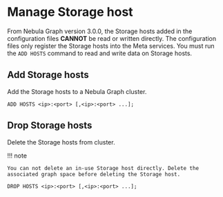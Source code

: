# Manage Storage host

From Nebula Graph version 3.0.0, the Storage hosts added in the configuration files **CANNOT** be read or written directly. The configuration files only register the Storage hosts into the Meta services. You must run the `ADD HOSTS` command to read and write data on Storage hosts.

## Add Storage hosts

Add the Storage hosts to a Nebula Graph cluster.

```ngql
ADD HOSTS <ip>:<port> [,<ip>:<port> ...];
```

## Drop Storage hosts

Delete the Storage hosts from cluster.

!!! note

    You can not delete an in-use Storage host directly. Delete the associated graph space before deleting the Storage host.

```ngql
DROP HOSTS <ip>:<port> [,<ip>:<port> ...];
```